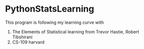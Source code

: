 # PythonStatsLearning
This program is following my learning curve with
1) The Elements of Statistical learning from Trevor Hastie, Robert Tibshirani
2) CS-109 harvard
